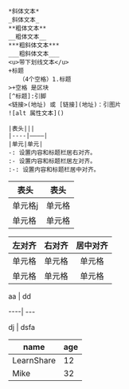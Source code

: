 ```
*斜体文本*
_斜体文本_
**粗体文本**
__粗体文本__
***粗斜体文本***
___粗斜体文本___
<u>带下划线文本</u>
+标题
   （4个空格）1.标题
>+空格 是区块
[^标题]:引脚
<链接>(地址) 或 [链接](地址)：引图片
![alt 属性文本]()

|表头|||
|----|————|
|单元|单元|
-: 设置内容和标题栏居右对齐。
:- 设置内容和标题栏居左对齐。
:-: 设置内容和标题栏居中对齐。

```



| 表头    | 表头   |
| ------- | ------ |
| 单元格j | 单元格 |
| 单元格  | 单元格 |

| 左对齐 | 右对齐 | 居中对齐 |
| :----- | -----: | :------: |
| 单元格 | 单元格 |  单元格  |
| 单元格 | 单元格 |  单元格  |

aa | dd 

----| ---

dj  | dsfa

| name       | age  |
| ---------- | ---- |
| LearnShare | 12   |
| Mike       | 32   |




